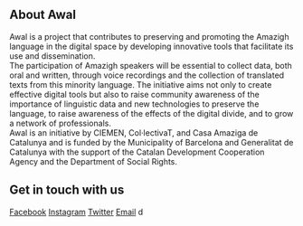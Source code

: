 ## About Awal

Awal is a project that contributes to preserving and promoting the Amazigh language in the digital space by developing innovative tools that facilitate its use and dissemination.<br/>
The participation of Amazigh speakers will be essential to collect data, both oral and written, through voice recordings and the collection of translated texts from this minority language. The initiative aims not only to create effective digital tools but also to raise community awareness of the importance of linguistic data and new technologies to preserve the language, to raise awareness of the effects of the digital divide, and to grow a network of professionals.<br/>
Awal is an initiative by CIEMEN, Col·lectivaT, and Casa Amaziga de Catalunya and is funded by the Municipality of Barcelona and Generalitat de Catalunya with the support of the Catalan Development Cooperation Agency and the Department of Social Rights.<br/>

## Get in touch with us

[Facebook](https://www.facebook.com/aawaldigital)
[Instagram](https://www.instagram.com/awaldigital/)
[Twitter](https://twitter.com/Awaldigital)
[Email](mailto:awal@collectivat.cat)
d
